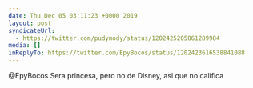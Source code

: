 ```yaml
---
date: Thu Dec 05 03:11:23 +0000 2019
layout: post
syndicateUrl:
  - https://twitter.com/pudymody/status/1202425205861289984
media: []
inReplyTo: https://twitter.com/EpyBocos/status/1202423616538841088
---
```

@EpyBocos Sera princesa, pero no de Disney, asi que no califica

